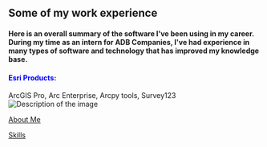 <!DOCTYPE html>
<html>
    <head>
<h2 id="experience">Some of my work experience</h2>
    </head>
<h4>Here is an overall summary of the software I've been using in my career. During my time as an intern for ADB Companies, I've had experience in many types of software and technology that has improved my knowledge base.</h4>
<body>

<p>
<h4 style="color:blue;"> Esri Products: </h4> 
ArcGIS Pro, Arc Enterprise, Arcpy tools, Survey123
    <img src="C:\Users\MIsing\OneDrive - ADB Companies\Pictures\Saved Pictures\print tool.png" alt="Description of the image">
</p>
        
</body>  
<p><a href="./AboutMax.md">About Me</a></p>
<p><a href="./Skills.md">Skills</a></p>
  
